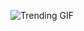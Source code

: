 ![Trending GIF](https://media1.giphy.com/media/YYKoJL28YtscdUTGWA/giphy.gif?cid=8bb217727inlpculdkhzqxpmj92bwqt298qxjkfb6h2688tu&ep=v1_gifs_search&rid=giphy.gif&ct=g)
